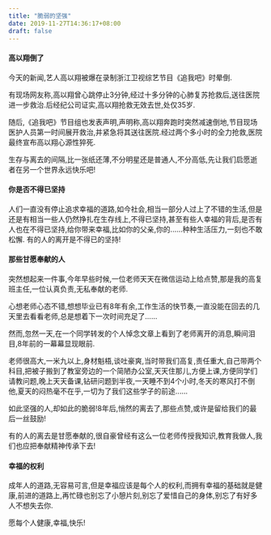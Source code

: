 ```yaml
---
title: "脆弱的坚强"
date: 2019-11-27T14:36:17+08:00
draft: false
---
```

#### 高以翔倒了
今天的新闻,艺人高以翔被爆在录制浙江卫视综艺节目《追我吧》时晕倒.

有现场网友称,高以翔曾心跳停止3分钟,经过十多分钟的心肺复苏抢救后,送往医院进一步救治.后经纪公司证实,高以翔抢救无效去世,处仅35岁.

随后,《追我吧》节目组也发表声明,声明称,高以翔奔跑时突然减速倒地,节目现场医护人员第一时间展开救治,并紧急将其送往医院.经过两个多小时的全力抢救,医院最终宣布高以翔心源性猝死.

生存与离去的间隔,比一张纸还薄,不分明星还是普通人,不分高低,先让我们启愿逝者在另一个世界永远快乐吧!
#### 你是否不得已坚持
人们一直没有停止追求幸福的道路,如今社会,相当一部分人过上了不错的生活,但是还是有相当一些人仍然挣扎在生存线上,不得已坚持,甚至有些人幸福的背后,是否有人也在不得已坚持,给你带来幸福,比如你的父亲,你的......种种生活压力,一刻也不敢松懈.
有的人的离开是不得已的坚持!
#### 那些甘愿奉献的人
突然想起来一件事,今年早些时候,一位老师天天在微信运动上给点赞,那是我的高复班主任,一位认真负责,无私奉献的老师.

心想老师心态不错,想想毕业已有8年有余,工作生活的快节奏,一直没能在回去的几天里去看看老师,总是想着下一次时间充足了......

然而,忽然一天,在一个同学转发的个人悼念文章上看到了老师离开的消息,瞬间泪目,8年前的一幕幕显现眼前.

老师很高大,一米九以上,身材魁梧,谈吐豪爽,当时带我们高复,责任重大,自己带两个科目,把被子搬到了教室旁边的一个简陋办公室,天天住那儿,方便上课,方便同学们请教问题,晚上天天备课,钻研问题到半夜,一天睡不到4个小时,冬天的寒风打不倒他,夏天的闷热毫不在乎,一切为了我们这些学子的前途......

如此坚强的人,却如此的脆弱!8年后,悄然的离去了,那些点赞,或许是留给我们的最后一丝鼓励!

有的人的离去是甘愿奉献的,很自豪曾经有这么一位老师传授我知识,教育我做人,我们也应把奉献精神传承下去!
#### 幸福的权利
成年人的道路,无容易可言,但是幸福应该是每个人的权利,而拥有幸福的基础就是健康,前进的道路上,再忙碌也别忘了小憩片刻,别忘了爱惜自己的身体,别忘了有好多人不想失去你.

愿每个人健康,幸福,快乐!

